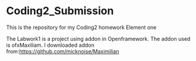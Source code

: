 # Coding2_Submission
This is the repository for my Coding2 homework Element one

The Labwork1 is a project using addon in Openframework. The addon used is ofxMaxiliam. I downloaded addon from:https://github.com/micknoise/Maximilian
